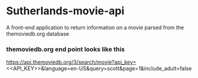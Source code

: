 # Sutherlands-movie-api
A front-end application to return information on a movie parsed from the themoviedb.org database

### themoviedb.org end point looks like this

https://api.themoviedb.org/3/search/movie?api_key=<<API_KEY>>&language=en-US&query=scott&page=1&include_adult=false